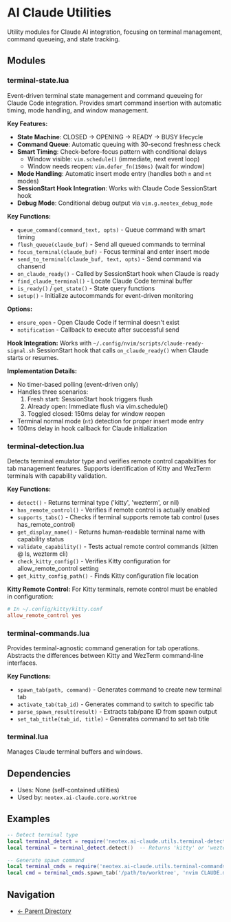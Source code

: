 # AI Claude Utilities

Utility modules for Claude AI integration, focusing on terminal management, command queueing, and state tracking.

## Modules

### terminal-state.lua
Event-driven terminal state management and command queueing for Claude Code integration. Provides smart command insertion with automatic timing, mode handling, and window management.

**Key Features:**
- **State Machine**: CLOSED -> OPENING -> READY -> BUSY lifecycle
- **Command Queue**: Automatic queuing with 30-second freshness check
- **Smart Timing**: Check-before-focus pattern with conditional delays
  - Window visible: `vim.schedule()` (immediate, next event loop)
  - Window needs reopen: `vim.defer_fn(150ms)` (wait for window)
- **Mode Handling**: Automatic insert mode entry (handles both `n` and `nt` modes)
- **SessionStart Hook Integration**: Works with Claude Code SessionStart hook
- **Debug Mode**: Conditional debug output via `vim.g.neotex_debug_mode`

**Key Functions:**
- `queue_command(command_text, opts)` - Queue command with smart timing
- `flush_queue(claude_buf)` - Send all queued commands to terminal
- `focus_terminal(claude_buf)` - Focus terminal and enter insert mode
- `send_to_terminal(claude_buf, text, opts)` - Send command via chansend
- `on_claude_ready()` - Called by SessionStart hook when Claude is ready
- `find_claude_terminal()` - Locate Claude Code terminal buffer
- `is_ready()` / `get_state()` - State query functions
- `setup()` - Initialize autocommands for event-driven monitoring

**Options:**
- `ensure_open` - Open Claude Code if terminal doesn't exist
- `notification` - Callback to execute after successful send

**Hook Integration:**
Works with `~/.config/nvim/scripts/claude-ready-signal.sh` SessionStart hook that calls `on_claude_ready()` when Claude starts or resumes.

**Implementation Details:**
- No timer-based polling (event-driven only)
- Handles three scenarios:
  1. Fresh start: SessionStart hook triggers flush
  2. Already open: Immediate flush via vim.schedule()
  3. Toggled closed: 150ms delay for window reopen
- Terminal normal mode (`nt`) detection for proper insert mode entry
- 100ms delay in hook callback for Claude initialization

### terminal-detection.lua
Detects terminal emulator type and verifies remote control capabilities for tab management features. Supports identification of Kitty and WezTerm terminals with capability validation.

**Key Functions:**
- `detect()` - Returns terminal type ('kitty', 'wezterm', or nil)
- `has_remote_control()` - Verifies if remote control is actually enabled
- `supports_tabs()` - Checks if terminal supports remote tab control (uses has_remote_control)
- `get_display_name()` - Returns human-readable terminal name with capability status
- `validate_capability()` - Tests actual remote control commands (kitten @ ls, wezterm cli)
- `check_kitty_config()` - Verifies Kitty configuration for allow_remote_control setting
- `get_kitty_config_path()` - Finds Kitty configuration file location

**Kitty Remote Control:**
For Kitty terminals, remote control must be enabled in configuration:
```conf
# In ~/.config/kitty/kitty.conf
allow_remote_control yes
```

### terminal-commands.lua
Provides terminal-agnostic command generation for tab operations. Abstracts the differences between Kitty and WezTerm command-line interfaces.

**Key Functions:**
- `spawn_tab(path, command)` - Generates command to create new terminal tab
- `activate_tab(tab_id)` - Generates command to switch to specific tab
- `parse_spawn_result(result)` - Extracts tab/pane ID from spawn output
- `set_tab_title(tab_id, title)` - Generates command to set tab title

### terminal.lua
Manages Claude terminal buffers and windows.

## Dependencies
- Uses: None (self-contained utilities)
- Used by: `neotex.ai-claude.core.worktree`

## Examples
```lua
-- Detect terminal type
local terminal_detect = require('neotex.ai-claude.utils.terminal-detection')
local terminal = terminal_detect.detect()  -- Returns 'kitty' or 'wezterm'

-- Generate spawn command
local terminal_cmds = require('neotex.ai-claude.utils.terminal-commands')
local cmd = terminal_cmds.spawn_tab('/path/to/worktree', 'nvim CLAUDE.md')
```

## Navigation
- [← Parent Directory](../README.md)